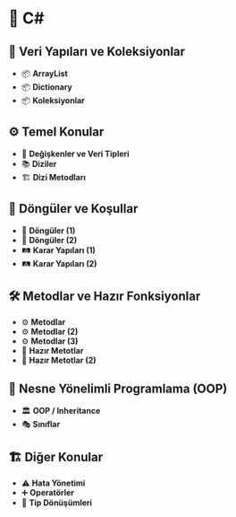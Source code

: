 # 📂 C# 

## 📌 Veri Yapıları ve Koleksiyonlar  
- 📦 **ArrayList**  
- 📦 **Dictionary**  
- 📦 **Koleksiyonlar**  

## ⚙️ Temel Konular  
- 🔢 **Değişkenler ve Veri Tipleri**  
- 📚 **Diziler**  
- 🏗 **Dizi Metodları**  

## 🔄 Döngüler ve Koşullar  
- 🔁 **Döngüler (1)**  
- 🔁 **Döngüler (2)**  
- 🛤 **Karar Yapıları (1)**  
- 🛤 **Karar Yapıları (2)**  

## 🛠 Metodlar ve Hazır Fonksiyonlar  
- ⚙ **Metodlar**  
- ⚙ **Metodlar (2)**  
- ⚙ **Metodlar (3)**  
- 📌 **Hazır Metotlar**  
- 📌 **Hazır Metotlar (2)**  

## 🔗 Nesne Yönelimli Programlama (OOP)  
- 🏛 **OOP / Inheritance**  
- 🎭 **Sınıflar**  

## 🏗 Diğer Konular  
- ⚠️ **Hata Yönetimi**  
- ➕ **Operatörler**  
- 🔄 **Tip Dönüşümleri**  


